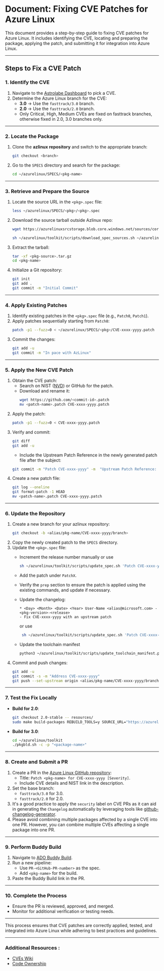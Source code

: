 # **Document: Fixing CVE Patches for Azure Linux**

This document provides a step-by-step guide to fixing CVE patches for Azure Linux. It includes identifying the CVE, locating and preparing the package, applying the patch, and submitting it for integration into Azure Linux.

---

## **Steps to Fix a CVE Patch**

### **1. Identify the CVE**

1. Navigate to the [Astrolabe Dashboard](https://brave-ocean-0baeae310.5.azurestaticapps.net/#/) to pick a CVE.
2. Determine the Azure Linux branch for the CVE:
   - **3.0** → Use the `fasttrack/3.0` branch.
   - **2.0** → Use the `fasttrack/2.0` branch.
   - Only Critical, High, Medium CVEs are fixed on fasttrack branches, otherwise fixed in 2.0, 3.0 branches only.


---

### **2. Locate the Package**

1. Clone the **azlinux repository** and switch to the appropriate branch:
   ```bash
   git checkout <branch>
   ```
2. Go to the `SPECS` directory and search for the package:
   ```bash
   cd ~/azurelinux/SPECS/<pkg-name>
   ```

---

### **3. Retrieve and Prepare the Source**

1. Locate the source URL in the `<pkg>.spec` file:
   ```bash
   less ~/azurelinux/SPECS/<pkg>/<pkg>.spec
   ```
2. Download the source tarball outside Azlinux repo:
   ```bash
   wget https://azurelinuxsrcstorage.blob.core.windows.net/sources/core/<pkg-source>
   ```
   ```bash
   sh ~/azurelinux/toolkit/scripts/download_spec_sources.sh ~/azurelinux/cgmanifest.json  <pkg-name>
   ```
3. Extract the tarball:
   ```bash
   tar -xf <pkg-source>.tar.gz
   cd <pkg-name>
   ```
4. Initialize a Git repository:
   ```bash
   git init
   git add .
   git commit -m "Initial Commit"
   ```

---

### **4. Apply Existing Patches**

1. Identify existing patches in the `<pkg>.spec` file (e.g., `Patch0`, `Patch1`).
2. Apply patches sequentially starting from `Patch0`:
   ```bash
   patch -p1 --fuzz=0 < ~/azurelinux/SPECS/<pkg>/CVE-xxxx-yyyy.patch
   ```
3. Commit the changes:
   ```bash
   git add -u
   git commit -m "In pace with AzLinux"
   ```

---

### **5. Apply the New CVE Patch**

1. Obtain the CVE patch:
   - Search on NIST ([NVD](https://nvd.nist.gov/vuln/detail/CVE-xxxx-yyyy)) or GitHub for the patch.
   - Download and rename it:
     ```bash
     wget https://github.com/<commit-id>.patch
     mv <patch-name>.patch CVE-xxxx-yyyy.patch
     ```
2. Apply the patch:
   ```bash
   patch -p1 --fuzz=0 < CVE-xxxx-yyyy.patch
   ```
3. Verify and commit:
   ```bash
   git diff
   git add -u
   ```
   - Include the Upstream Patch Reference in the newly generated patch file after the subject:
   ```bash
   git commit -m "Patch CVE-xxxx-yyyy" -m  "Upstream Patch Reference: <link>"
   ```
4. Create a new patch file:
   ```bash
   git log --oneline
   git format-patch -1 HEAD
   mv <patch-name>.patch CVE-xxxx-yyyy.patch
   ```
---

### **6. Update the Repository**

1. Create a new branch for your azlinux repository:
   ```bash
   git checkout -b <alias/pkg-name/CVE-xxxx-yyyy/branch>
   ```
2. Copy the newly created patch to the `SPECS` directory.
3. Update the `<pkg>.spec` file:
   - Increment the release number manually or use
      ```bash
      sh ~/azurelinux/toolkit/scripts/update_spec.sh 'Patch CVE-xxxx-yyyy' ~/azurelinux/SPECS/<pkg>/<pkg.spec>
      ```
   - Add the patch under `PatchX`.
   - Verify the `prep` section to ensure the patch is applied using the existing commands, and update if necessary.
   - Update the changelog:
     ```plaintext
     * <Day> <Month> <Date> <Year> User-Name <alias@microsoft.com> -<pkg-version>-<release>
     - Fix CVE-xxxx-yyyy with an upstream patch
     ```
     or use

     ```bash
      sh ~/azurelinux/toolkit/scripts/update_spec.sh 'Patch CVE-xxxx-yyyy' ~/azurelinux/SPECS/<pkg>/<pkg.spec>
      ```
   - Update the toolchain manifest
      ```bash
      python3 ~/azurelinux/toolkit/scripts/update_toolchain_manifest.py --manifest_dir ~/azurelinux/toolkit/resources/manifests/package/ --specs ~/azurelinux/SPECS/<pkg>/<pkg.spec>
      ```
4. Commit and push changes:
   ```bash
   git add -u
   git commit -s -m "Address CVE-xxxx-yyyy"
   git push --set-upstream origin <alias/pkg-name/CVE-xxxx-yyyy/branch>
   ```

---

### **7. Test the Fix Locally**

- **Build for 2.0**:
  ```bash
  git checkout 2.0-stable -- resources/
  sudo make build-packages REBUILD_TOOLS=y SOURCE_URL="https://azurelinuxsrcstorage.blob.core.windows.net/sources/core"  PACKAGE_BUILD_LIST="<pkg-name>" PACKAGE_REBUILD_LIST="<pkg-name>" SRPM_PACK_LIST="<pkg-name>" RUN_CHECK=y SRPM_FILE_SIGNATURE_HANDLING=update
  ```
- **Build for 3.0**:
  ```bash
  cd ~/azurelinux/toolkit
  ./pkgbld.sh -c -p "<package-name>"
  ```

---

### **8. Create and Submit a PR**

1. Create a PR in the [Azure Linux GitHub repository](https://github.com/microsoft/azurelinux):
   - Title: `Patch <pkg-name> for CVE-xxxx-yyyy [Severity]`.
   - Include CVE details and NIST link in the description.
2. Set the base branch:
   - `fasttrack/3.0` for 3.0.
   - `fasttrack/2.0` for 2.0.
3. It's a good practice to apply the `security` label on CVE PRs as it can aid in generating the `Changelog` automatically by leveraging tools like [github-changelog-generator](https://github.com/github-changelog-generator/github-changelog-generator).
4. Please avoid combining multiple packages affected by a single CVE into one PR. However, you can combine multiple CVEs affecting a single package into one PR.
---

### **9. Perform Buddy Build**

1. Navigate to [ADO Buddy Build](https://dev.azure.com/mariner-org/mariner/_build?definitionId=2190&_a=summary).
2. Run a new pipeline:
   - Use `PR-<GitHub-PR-number>` as the spec.
   - Add `<pkg-name>` for the build.
3. Paste the Buddy Build link in the PR.

---

### **10. Complete the Process**

- Ensure the PR is reviewed, approved, and merged.
- Monitor for additional verification or testing needs.

---

This process ensures that CVE patches are correctly applied, tested, and integrated into Azure Linux while adhering to best practices and guidelines.

---

### **Additional Resources :**

- [CVEs Wiki](https://dev.azure.com/mariner-org/mariner/_wiki/wikis/mariner.wiki/233/CVEs)
- [Code Ownership](https://dev.azure.com/mariner-org/mariner/_wiki/wikis/mariner.wiki/4796/Code-Ownership)
